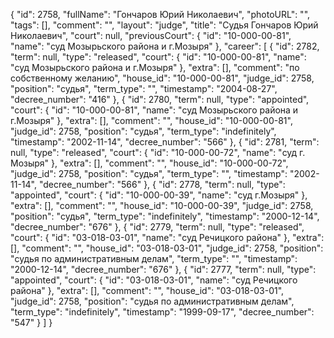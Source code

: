 {
    "id": 2758,
    "fullName": "Гончаров Юрий Николаевич",
    "photoURL": "",
    "tags": [],
    "comment": "",
    "layout": "judge",
    "title": "Судья Гончаров Юрий Николаевич",
    "court": null,
    "previousCourt": {
        "id": "10-000-00-81",
        "name": "суд Мозырьского района и г.Мозыря"
    },
    "career": [
        {
            "id": 2782,
            "term": null,
            "type": "released",
            "court": {
                "id": "10-000-00-81",
                "name": "суд Мозырьского района и г.Мозыря"
            },
            "extra": [],
            "comment": "по собственному желанию",
            "house_id": "10-000-00-81",
            "judge_id": 2758,
            "position": "судья",
            "term_type": "",
            "timestamp": "2004-08-27",
            "decree_number": "416"
        },
        {
            "id": 2780,
            "term": null,
            "type": "appointed",
            "court": {
                "id": "10-000-00-81",
                "name": "суд Мозырьского района и г.Мозыря"
            },
            "extra": [],
            "comment": "",
            "house_id": "10-000-00-81",
            "judge_id": 2758,
            "position": "судья",
            "term_type": "indefinitely",
            "timestamp": "2002-11-14",
            "decree_number": "566"
        },
        {
            "id": 2781,
            "term": null,
            "type": "released",
            "court": {
                "id": "10-000-00-72",
                "name": "суд г. Мозыря"
            },
            "extra": [],
            "comment": "",
            "house_id": "10-000-00-72",
            "judge_id": 2758,
            "position": "судья",
            "term_type": "",
            "timestamp": "2002-11-14",
            "decree_number": "566"
        },
        {
            "id": 2778,
            "term": null,
            "type": "appointed",
            "court": {
                "id": "10-000-00-39",
                "name": "суд г.Мозыря"
            },
            "extra": [],
            "comment": "",
            "house_id": "10-000-00-39",
            "judge_id": 2758,
            "position": "судья",
            "term_type": "indefinitely",
            "timestamp": "2000-12-14",
            "decree_number": "676"
        },
        {
            "id": 2779,
            "term": null,
            "type": "released",
            "court": {
                "id": "03-018-03-01",
                "name": "суд Речицкого района"
            },
            "extra": [],
            "comment": "",
            "house_id": "03-018-03-01",
            "judge_id": 2758,
            "position": "судья по административным делам",
            "term_type": "",
            "timestamp": "2000-12-14",
            "decree_number": "676"
        },
        {
            "id": 2777,
            "term": null,
            "type": "appointed",
            "court": {
                "id": "03-018-03-01",
                "name": "суд Речицкого района"
            },
            "extra": [],
            "comment": "",
            "house_id": "03-018-03-01",
            "judge_id": 2758,
            "position": "судья по административным делам",
            "term_type": "indefinitely",
            "timestamp": "1999-09-17",
            "decree_number": "547"
        }
    ]
}